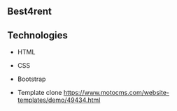 ## Best4rent

## Technologies
- HTML
- CSS
- Bootstrap

- Template clone https://www.motocms.com/website-templates/demo/49434.html
